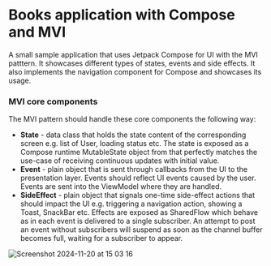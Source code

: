 # Books application with Compose and MVI
A small sample application that uses Jetpack Compose for UI with the MVI patttern. It showcases different types of states, events and side effects. 
It also implements the navigation component for Compose and showcases its usage.
### MVI core components
The MVI pattern should handle these core components the following way:
- **State** - data class that holds the state content of the corresponding screen e.g. list of User, loading status etc. The state is exposed as a Compose runtime MutableState object from that perfectly matches the use-case of receiving continuous updates with initial value.
- **Event** - plain object that is sent through callbacks from the UI to the presentation layer. Events should reflect UI events caused by the user. Events are sent into the ViewModel where they are handled.
- **SideEffect** - plain object that signals one-time side-effect actions that should impact the UI e.g. triggering a navigation action, showing a Toast, SnackBar etc. Effects are exposed as SharedFlow which behave as in each event is delivered to a single subscriber. An attempt to post an event without subscribers will suspend as soon as the channel buffer becomes full, waiting for a subscriber to appear.

![Screenshot 2024-11-20 at 15 03 16](https://github.com/user-attachments/assets/ebeff58a-a0e2-4851-9302-a27b91ef92a7)
